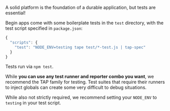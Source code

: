 A solid platform is the foundation of a durable application, but tests are essential!

Begin apps come with some boilerplate tests in the `test` directory, with the test script specified in `package.json`:

```js
{
  "scripts": {
    "test": "NODE_ENV=testing tape test/*-test.js | tap-spec"
  }
}
```

Tests run via `npm test`.

While **you can use any test runner and reporter combo you want**, we recommend the TAP family for testing. Test suites that require their runners to inject globals can create some very difficult to debug situations.

While also not strictly required, we recommend setting your `NODE_ENV` to `testing` in your test script.
